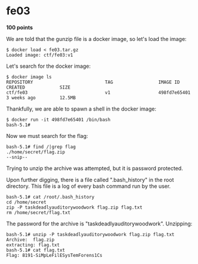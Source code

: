 # fe03
 **100 points**

We are told that the gunzip file is a docker image, so let's load the image:

```
$ docker load < fe03.tar.gz
Loaded image: ctf/fe03:v1
```

Let's search for the docker image:

```
$ docker image ls
REPOSITORY                           TAG                 IMAGE ID            CREATED             SIZE
ctf/fe03                             v1                  498fd7e65401        3 weeks ago         12.5MB
```

Thankfully, we are able to spawn a shell in the docker image:
```
$ docker run -it 498fd7e65401 /bin/bash
bash-5.1# 
```

Now we must search for the flag:

```
bash-5.1# find /|grep flag
./home/secret/flag.zip
--snip--
```

Trying to unzip the archive was attempted, but it is password protected.

Upon further digging, there is a file called ".bash_history" in the root directory. This file is a log of every bash command run by the user.

```
bash-5.1# cat /root/.bash_history 
cd /home/secret
zip -P taskdeadlyauditorywoodwork flag.zip flag.txt
rm /home/secret/flag.txt
```

The password for the archive is "taskdeadlyauditorywoodwork". Unzipping:

```
bash-5.1# unzip -P taskdeadlyauditorywoodwork flag.zip flag.txt
Archive:  flag.zip
extracting: flag.txt
bash-5.1# cat flag.txt
Flag: 8191-SiMpLeFilESysTemForens1Cs
```
